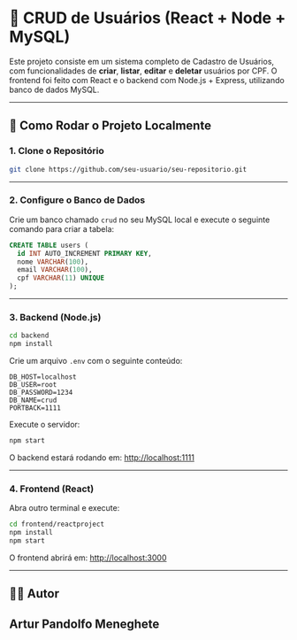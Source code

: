 # 🧩 CRUD de Usuários (React + Node + MySQL)

Este projeto consiste em um sistema completo de Cadastro de Usuários, com funcionalidades de **criar**, **listar**, **editar** e **deletar** usuários por CPF. O frontend foi feito com React e o backend com Node.js + Express, utilizando banco de dados MySQL.

---

## 🚀 Como Rodar o Projeto Localmente

### 1. Clone o Repositório

```bash
git clone https://github.com/seu-usuario/seu-repositorio.git
```

---

### 2. Configure o Banco de Dados

Crie um banco chamado `crud` no seu MySQL local e execute o seguinte comando para criar a tabela:

```sql
CREATE TABLE users (
  id INT AUTO_INCREMENT PRIMARY KEY,
  nome VARCHAR(100),
  email VARCHAR(100),
  cpf VARCHAR(11) UNIQUE
);
```

---

### 3. Backend (Node.js)

```bash
cd backend
npm install
```

Crie um arquivo `.env` com o seguinte conteúdo:

```env
DB_HOST=localhost
DB_USER=root
DB_PASSWORD=1234
DB_NAME=crud
PORTBACK=1111
```

Execute o servidor:

```bash
npm start
```

O backend estará rodando em: [http://localhost:1111](http://localhost:1111)

---

### 4. Frontend (React)

Abra outro terminal e execute:

```bash
cd frontend/reactproject
npm install
npm start
```

O frontend abrirá em: [http://localhost:3000](http://localhost:3000)

---

## 👨‍💻 Autor

Artur Pandolfo Meneghete  
---

